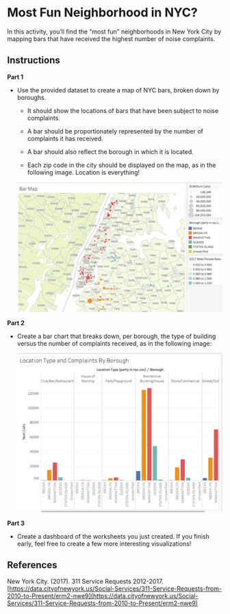 # Most Fun Neighborhood in NYC?

In this activity, you’ll find the “most fun” neighborhoods in New York City by mapping bars that have received the highest number of noise complaints.

## Instructions

**Part 1**

* Use the provided dataset to create a map of NYC bars, broken down by boroughs.

  * It should show the locations of bars that have been subject to noise complaints.

  * A bar should be proportionately represented by the number of complaints it has received.

  * A bar should also reflect the borough in which it is located.

  * Each zip code in the city should be displayed on the map, as in the following image. Location is everything!

  ![Images/barmap1.png](Images/barmap1.png)

**Part 2**

* Create a bar chart that breaks down, per borough, the type of building versus the number of complaints received, as in the following image:

  ![Images/barmap2.png](Images/barmap2.png)

**Part 3**

* Create a dashboard of the worksheets you just created. If you finish early, feel free to create a few more interesting visualizations!

## References

New York City. (2017). 311 Service Requests 2012-2017. [https://data.cityofnewyork.us/Social-Services/311-Service-Requests-from-2010-to-Present/erm2-nwe9](https://data.cityofnewyork.us/Social-Services/311-Service-Requests-from-2010-to-Present/erm2-nwe9)

